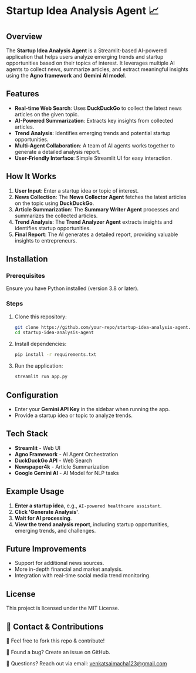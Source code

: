 # Startup Idea Analysis Agent 📈

## Overview
The **Startup Idea Analysis Agent** is a Streamlit-based AI-powered application that helps users analyze emerging trends and startup opportunities based on their topics of interest. It leverages multiple AI agents to collect news, summarize articles, and extract meaningful insights using the **Agno framework** and **Gemini AI model**.

## Features
- **Real-time Web Search**: Uses **DuckDuckGo** to collect the latest news articles on the given topic.
- **AI-Powered Summarization**: Extracts key insights from collected articles.
- **Trend Analysis**: Identifies emerging trends and potential startup opportunities.
- **Multi-Agent Collaboration**: A team of AI agents works together to generate a detailed analysis report.
- **User-Friendly Interface**: Simple Streamlit UI for easy interaction.

## How It Works
1. **User Input**: Enter a startup idea or topic of interest.
2. **News Collection**: The **News Collector Agent** fetches the latest articles on the topic using **DuckDuckGo**.
3. **Article Summarization**: The **Summary Writer Agent** processes and summarizes the collected articles.
4. **Trend Analysis**: The **Trend Analyzer Agent** extracts insights and identifies startup opportunities.
5. **Final Report**: The AI generates a detailed report, providing valuable insights to entrepreneurs.

## Installation
### Prerequisites
Ensure you have Python installed (version 3.8 or later).

### Steps
1. Clone this repository:
   ```bash
   git clone https://github.com/your-repo/startup-idea-analysis-agent.git
   cd startup-idea-analysis-agent
   ```
2. Install dependencies:
   ```bash
   pip install -r requirements.txt
   ```
3. Run the application:
   ```bash
   streamlit run app.py
   ```

## Configuration
- Enter your **Gemini API Key** in the sidebar when running the app.
- Provide a startup idea or topic to analyze trends.

## Tech Stack
- **Streamlit** - Web UI
- **Agno Framework** - AI Agent Orchestration
- **DuckDuckGo API** - Web Search
- **Newspaper4k** - Article Summarization
- **Google Gemini AI** - AI Model for NLP tasks

## Example Usage
1. **Enter a startup idea**, e.g., `AI-powered healthcare assistant`.
2. **Click 'Generate Analysis'**.
3. **Wait for AI processing**.
4. **View the trend analysis report**, including startup opportunities, emerging trends, and challenges.

## Future Improvements
- Support for additional news sources.
- More in-depth financial and market analysis.
- Integration with real-time social media trend monitoring.



## License
This project is licensed under the MIT License.

## 📩 Contact & Contributions

🔹 Feel free to fork this repo & contribute!

🔹 Found a bug? Create an issue on GitHub.

🔹 Questions? Reach out via email: venkatsaimacha123@gmail.com